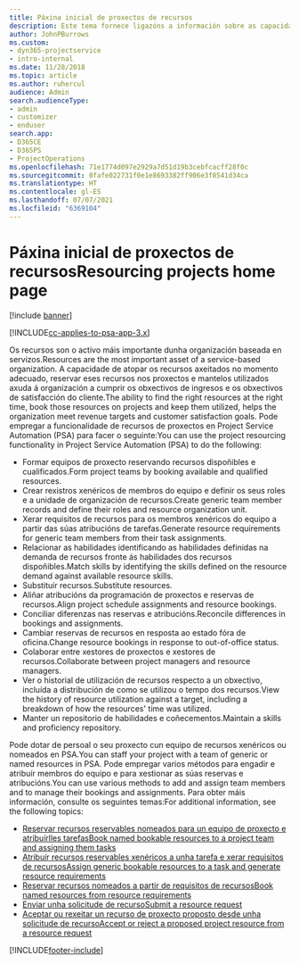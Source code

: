 ```yaml
---
title: Páxina inicial de proxectos de recursos
description: Este tema fornece ligazóns a información sobre as capacidades de xestión de recursos en Project Service Automation (PSA) para Dynamics 365.
author: JohnPBurrows
ms.custom:
- dyn365-projectservice
- intro-internal
ms.date: 11/28/2018
ms.topic: article
ms.author: ruhercul
audience: Admin
search.audienceType:
- admin
- customizer
- enduser
search.app:
- D365CE
- D365PS
- ProjectOperations
ms.openlocfilehash: 71e1774d097e2929a7d51d19b3cebfcacff28f0c
ms.sourcegitcommit: 0fafe022731f0e1e8693382ff906e3f8541d34ca
ms.translationtype: HT
ms.contentlocale: gl-ES
ms.lasthandoff: 07/07/2021
ms.locfileid: "6369104"
---
```

# <a name="resourcing-projects-home-page"></a><span data-ttu-id="90ad0-103">Páxina inicial de proxectos de recursos</span><span class="sxs-lookup"><span data-stu-id="90ad0-103">Resourcing projects home page</span></span>

[!include [banner](../includes/psa-now-project-operations.md)]

[!INCLUDE[cc-applies-to-psa-app-3.x](../includes/cc-applies-to-psa-app-3x.md)]

<span data-ttu-id="90ad0-104">Os recursos son o activo máis importante dunha organización baseada en servizos.</span><span class="sxs-lookup"><span data-stu-id="90ad0-104">Resources are the most important asset of a service-based organization.</span></span> <span data-ttu-id="90ad0-105">A capacidade de atopar os recursos axeitados no momento adecuado, reservar eses recursos nos proxectos e mantelos utilizados axuda á organización a cumprir os obxectivos de ingresos e os obxectivos de satisfacción do cliente.</span><span class="sxs-lookup"><span data-stu-id="90ad0-105">The ability to find the right resources at the right time, book those resources on projects and keep them utilized, helps the organization meet revenue targets and customer satisfaction goals.</span></span> <span data-ttu-id="90ad0-106">Pode empregar a funcionalidade de recursos de proxectos en Project Service Automation (PSA) para facer o seguinte:</span><span class="sxs-lookup"><span data-stu-id="90ad0-106">You can use the project resourcing functionality in Project Service Automation (PSA) to do the following:</span></span>

- <span data-ttu-id="90ad0-107">Formar equipos de proxecto reservando recursos dispoñibles e cualificados.</span><span class="sxs-lookup"><span data-stu-id="90ad0-107">Form project teams by booking available and qualified resources.</span></span>
- <span data-ttu-id="90ad0-108">Crear rexistros xenéricos de membros do equipo e definir os seus roles e a unidade de organización de recursos.</span><span class="sxs-lookup"><span data-stu-id="90ad0-108">Create generic team member records and define their roles and resource organization unit.</span></span>
- <span data-ttu-id="90ad0-109">Xerar requisitos de recursos para os membros xenéricos do equipo a partir das súas atribucións de tarefas.</span><span class="sxs-lookup"><span data-stu-id="90ad0-109">Generate resource requirements for generic team members from their task assignments.</span></span>
- <span data-ttu-id="90ad0-110">Relacionar as habilidades identificando as habilidades definidas na demanda de recursos fronte ás habilidades dos recursos dispoñibles.</span><span class="sxs-lookup"><span data-stu-id="90ad0-110">Match skills by identifying the skills defined on the resource demand against available resource skills.</span></span>
- <span data-ttu-id="90ad0-111">Substituír recursos.</span><span class="sxs-lookup"><span data-stu-id="90ad0-111">Substitute resources.</span></span>
- <span data-ttu-id="90ad0-112">Aliñar atribucións da programación de proxectos e reservas de recursos.</span><span class="sxs-lookup"><span data-stu-id="90ad0-112">Align project schedule assignments and resource bookings.</span></span>
- <span data-ttu-id="90ad0-113">Conciliar diferenzas nas reservas e atribucións.</span><span class="sxs-lookup"><span data-stu-id="90ad0-113">Reconcile differences in bookings and assignments.</span></span>
- <span data-ttu-id="90ad0-114">Cambiar reservas de recursos en resposta ao estado fóra de oficina.</span><span class="sxs-lookup"><span data-stu-id="90ad0-114">Change resource bookings in response to out-of-office status.</span></span>
- <span data-ttu-id="90ad0-115">Colaborar entre xestores de proxectos e xestores de recursos.</span><span class="sxs-lookup"><span data-stu-id="90ad0-115">Collaborate between project managers and resource managers.</span></span>
- <span data-ttu-id="90ad0-116">Ver o historial de utilización de recursos respecto a un obxectivo, incluída a distribución de como se utilizou o tempo dos recursos.</span><span class="sxs-lookup"><span data-stu-id="90ad0-116">View the history of resource utilization against a target, including a breakdown of how the resources' time was utilized.</span></span>
- <span data-ttu-id="90ad0-117">Manter un repositorio de habilidades e coñecementos.</span><span class="sxs-lookup"><span data-stu-id="90ad0-117">Maintain a skills and proficiency repository.</span></span>


<span data-ttu-id="90ad0-118">Pode dotar de persoal o seu proxecto cun equipo de recursos xenéricos ou nomeados en PSA.</span><span class="sxs-lookup"><span data-stu-id="90ad0-118">You can staff your project with a team of generic or named resources in PSA.</span></span> <span data-ttu-id="90ad0-119">Pode empregar varios métodos para engadir e atribuír membros do equipo e para xestionar as súas reservas e atribucións.</span><span class="sxs-lookup"><span data-stu-id="90ad0-119">You can use various methods to add and assign team members and to manage their bookings and assignments.</span></span> <span data-ttu-id="90ad0-120">Para obter máis información, consulte os seguintes temas:</span><span class="sxs-lookup"><span data-stu-id="90ad0-120">For additional information, see the following topics:</span></span>

- [<span data-ttu-id="90ad0-121">Reservar recursos reservables nomeados para un equipo de proxecto e atribuírlles tarefas</span><span class="sxs-lookup"><span data-stu-id="90ad0-121">Book named bookable resources to a project team and assigning them tasks</span></span>](assign-named-bookable-resource.md)
- [<span data-ttu-id="90ad0-122">Atribuír recursos reservables xenéricos a unha tarefa e xerar requisitos de recursos</span><span class="sxs-lookup"><span data-stu-id="90ad0-122">Assign generic bookable resources to a task and generate resource requirements</span></span>](assign-generic-bookable-resource.md)
- [<span data-ttu-id="90ad0-123">Reservar recursos nomeados a partir de requisitos de recursos</span><span class="sxs-lookup"><span data-stu-id="90ad0-123">Book named resources from resource requirements</span></span>](book-named-resource.md)
- [<span data-ttu-id="90ad0-124">Enviar unha solicitude de recurso</span><span class="sxs-lookup"><span data-stu-id="90ad0-124">Submit a resource request</span></span>](submit-resource-request.md)
- [<span data-ttu-id="90ad0-125">Aceptar ou rexeitar un recurso de proxecto proposto desde unha solicitude de recurso</span><span class="sxs-lookup"><span data-stu-id="90ad0-125">Accept or reject a proposed project resource from a resource request</span></span>](accept-reject-proposed-resource.md)


[!INCLUDE[footer-include](../includes/footer-banner.md)]